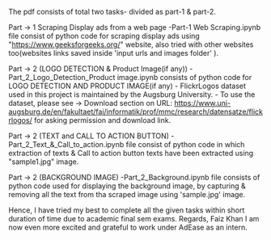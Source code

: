 The pdf consists of total two tasks- divided as part-1 & part-2.

Part -> 1 Scraping Display ads from a web page -Part-1 Web Scraping.ipynb file consist of python code for scraping display ads using "https://www.geeksforgeeks.org/" website, also tried with other websites too(websites links saved inside 'input urls and images folder' ).

Part -> 2 (LOGO DETECTION & Product Image(if any)) - Part_2_Logo_Detection_Product image.ipynb consists of python code for LOGO DETECTION AND PRODUCT IMAGE(if any) - FlickrLogos    dataset used in this project is maintained by the Augsburg University. - To use the dataset, please see ->
Download section on URL: https://www.uni-augsburg.de/en/fakultaet/fai/informatik/prof/mmc/research/datensatze/flickrlogos/ for asking permission and download link.

Part -> 2 (TEXT and CALL TO ACTION BUTTON) -Part_2_Text_&_Call_to_action.ipynb file consist of python code in which extraction of texts & Call to action button texts have been extracted using "sample1.jpg" image.

Part -> 2 (BACKGROUND IMAGE) -Part_2_Background.ipynb file consists of python code used for displaying the background image, by capturing & removing all the text from tha scraped image using 'sample.jpg' image.

Hence, I have tried my best to complete all the given tasks within short duration of time due to academic final sem exams. Regards, Faiz Khan I am now even more excited and grateful to work under AdEase as an intern.
 
